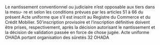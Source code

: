 Le nantissement conventionnel ou judiciaire n’est opposable aux tiers dans la mesu-
re et selon les conditions prévues par les articles 51 à 66 du présent Acte uniforme que s’il est
inscrit au Registre du Commerce et du Crédit Mobilier.
50’inscription provisoire et l’inscription définitive doivent être prises,
respectivement, après la décision autorisant le nantissement et la décision de
validation passée en force de chose jugée.
Acte uniforme OHADA portant organisation des sûretés
32
OHADA